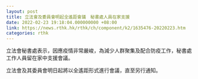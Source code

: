```yaml
---
layout: post
title: 立法會及委員會明起全遙距會議　秘書處人員在家支援
date: 2022-02-23 19:18:04.000000000 +08:00
link: https://news.rthk.hk/rthk/ch/component/k2/1635476-20220223.htm
categories: rthk
---
```


立法會秘書處表示，因應疫情非常嚴峻，為減少人群聚集及配合防疫工作，秘書處工作人員留在家中支援會議。

立法會及其委員會明日起將以全遙距形式進行會議，直至另行通知。
